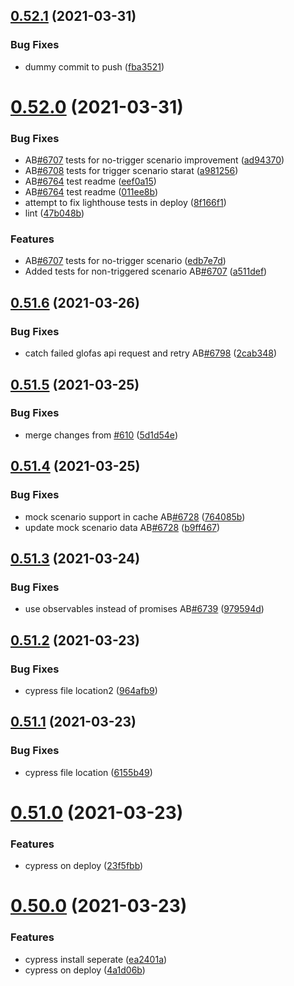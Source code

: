## [0.52.1](https://github.com/rodekruis/IBF-system/compare/v0.52.0...v0.52.1) (2021-03-31)


### Bug Fixes

* dummy commit to push ([fba3521](https://github.com/rodekruis/IBF-system/commit/fba352130d92bfe3483c5d1ac05da2a0ae38772a))



# [0.52.0](https://github.com/rodekruis/IBF-system/compare/v0.51.6...v0.52.0) (2021-03-31)


### Bug Fixes

* AB[#6707](https://github.com/rodekruis/IBF-system/issues/6707) tests for no-trigger scenario improvement ([ad94370](https://github.com/rodekruis/IBF-system/commit/ad94370757daf6d0e08babdc2f2553b87a1d624a))
* AB[#6708](https://github.com/rodekruis/IBF-system/issues/6708) tests for trigger scenario starat ([a981256](https://github.com/rodekruis/IBF-system/commit/a9812563bcb7bc33d2bc1dd1d94e585d5ee0e23a))
* AB[#6764](https://github.com/rodekruis/IBF-system/issues/6764) test readme ([eef0a15](https://github.com/rodekruis/IBF-system/commit/eef0a15b2a5aa87f077d73dc5cca1c1d4d17652c))
* AB[#6764](https://github.com/rodekruis/IBF-system/issues/6764) test readme ([011ee8b](https://github.com/rodekruis/IBF-system/commit/011ee8bd22159270a16ad35fef6f2a2f124c73c8))
* attempt to fix lighthouse tests in deploy ([8f166f1](https://github.com/rodekruis/IBF-system/commit/8f166f1a8aab5f87cc81f57c1ccbfb4f6cede438))
* lint ([47b048b](https://github.com/rodekruis/IBF-system/commit/47b048b518c16e16a09ed0af836a141406b9c760))


### Features

* AB[#6707](https://github.com/rodekruis/IBF-system/issues/6707) tests for no-trigger scenario ([edb7e7d](https://github.com/rodekruis/IBF-system/commit/edb7e7d68a23ce9a1ce95a4c4d37b17ba207f023))
* Added tests for non-triggered scenario AB[#6707](https://github.com/rodekruis/IBF-system/issues/6707) ([a511def](https://github.com/rodekruis/IBF-system/commit/a511defb17420ac08469ac0cf9be229fc0360075))



## [0.51.6](https://github.com/rodekruis/IBF-system/compare/v0.51.5...v0.51.6) (2021-03-26)


### Bug Fixes

* catch failed glofas api request and retry AB[#6798](https://github.com/rodekruis/IBF-system/issues/6798) ([2cab348](https://github.com/rodekruis/IBF-system/commit/2cab3489f30579497caf5727b952e60e462ca38f))



## [0.51.5](https://github.com/rodekruis/IBF-system/compare/v0.51.4...v0.51.5) (2021-03-25)


### Bug Fixes

* merge changes from [#610](https://github.com/rodekruis/IBF-system/issues/610) ([5d1d54e](https://github.com/rodekruis/IBF-system/commit/5d1d54e8e97917af7a39b55cda042df71dcd3c51))



## [0.51.4](https://github.com/rodekruis/IBF-system/compare/v0.51.3...v0.51.4) (2021-03-25)


### Bug Fixes

* mock scenario support in cache AB[#6728](https://github.com/rodekruis/IBF-system/issues/6728) ([764085b](https://github.com/rodekruis/IBF-system/commit/764085b3a80dcfc1e22c62026f354d4df8824241))
* update mock scenario data AB[#6728](https://github.com/rodekruis/IBF-system/issues/6728) ([b9ff467](https://github.com/rodekruis/IBF-system/commit/b9ff467c52fc71ca0bf01fd05e838da96d302e27))



## [0.51.3](https://github.com/rodekruis/IBF-system/compare/v0.51.2...v0.51.3) (2021-03-24)


### Bug Fixes

* use observables instead of promises AB[#6739](https://github.com/rodekruis/IBF-system/issues/6739) ([979594d](https://github.com/rodekruis/IBF-system/commit/979594d511c3678d6228b3a6aa6c1e49e5d9aaa2))



## [0.51.2](https://github.com/rodekruis/IBF-system/compare/v0.51.1...v0.51.2) (2021-03-23)


### Bug Fixes

* cypress file location2 ([964afb9](https://github.com/rodekruis/IBF-system/commit/964afb992e67bcbace6dbe581e2a99f828753994))



## [0.51.1](https://github.com/rodekruis/IBF-system/compare/v0.51.0...v0.51.1) (2021-03-23)


### Bug Fixes

* cypress file location ([6155b49](https://github.com/rodekruis/IBF-system/commit/6155b49179629b1c621914f249770b91f894352a))



# [0.51.0](https://github.com/rodekruis/IBF-system/compare/v0.50.0...v0.51.0) (2021-03-23)


### Features

* cypress on deploy ([23f5fbb](https://github.com/rodekruis/IBF-system/commit/23f5fbb4546ec1986ed61352a2c1299c3dee170f))



# [0.50.0](https://github.com/rodekruis/IBF-system/compare/v0.49.0...v0.50.0) (2021-03-23)


### Features

* cypress install seperate ([ea2401a](https://github.com/rodekruis/IBF-system/commit/ea2401a5ac9739b00d4fd2fcbdbebfb290f4a872))
* cypress on deploy ([4a1d06b](https://github.com/rodekruis/IBF-system/commit/4a1d06b6b6a68edff778ba7bf971722aae05efff))



